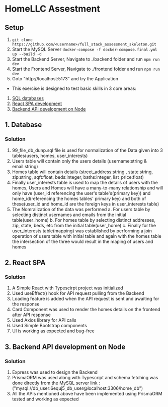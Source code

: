 # HomeLLC Assestment

## Setup

1. ```git clone https://github.com/<username>/full_stack_assessment_skeleton.git```
2. Start the MySQL Server `docker-compose -f docker-compose.final.yml up --build -d`
3. Start the Backend Server, Navigate to ./backend folder and run `npm run dev`
4. Start the Frontend Server, Navigate to ./frontend folder and run `npm run dev`
5. Goto "http://localhost:5173" and try the Application

   
- This exercise is designed to test basic skills in 3 core areas:

1. [SQL databases](#1-database)
2. [React SPA development](#2-react-spa)
3. [Backend API development on Node](#3-backend-api-development-on-node)

## 1. Database

### Solution

1. 99_file_db_dunp.sql file is used for normalization of the Data given into 3 tables(users, homes, user_interests)
2. Users table will contain only the users details (username:string & email:string)
3. Homes table will contain details (street_address:string , state:string, zip:string, sqft:float, beds:integer, baths:integer, list_price:float)
4. Finally user_interests table is used to map the details of users with the homes, Users and Homes will have a many-to-many relationship and will only have (user_id referencing the user's table's(primary key)) and home_id(referencing the homes tables' primary key) and both of these(user_id and home_id are the foreign keys in user_interests table)
5. The Nomralization of the data was performed
   a. For users table by selecting distinct usernames and emails from the initial table(user_home)
   b. For homes table by selecting distinct addresses, zip, state, beds, etc from the initial table(user_home)
   c. Finally for the user_interests table(mapping) was established by performing a join operation of users table with initial table and again with the homes table the intersection of the three would result in the maping of users and homes
   

## 2. React SPA

### Solution
  1. A Simple React with Typescirpt project was initialized
  2. Used useEffect() hook for API request pulling from the Backend
  3. Loading feature is added when the API request is sent and awaiting for the response
  4. Card Component was used to render the homes details on the frontend after API response
  5. Used Axios library for API calls
  6. Used Simple Bootstrap components
  7. UI is working as expected and bug-free

## 3. Backend API development on Node

### Solution

1. Express was used to design the Backend
2. PrismaORM was used along with Typescript and schema fetching was done directly from the MySQL server link : ("mysql://db_user:6equj5_db_user@localhost:3306/home_db")
3. All the APIs mentioned above have been implemented using PrismaORM tested and working as expected
  
